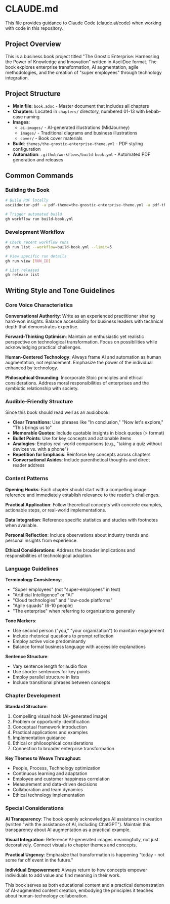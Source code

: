 # CLAUDE.md

This file provides guidance to Claude Code (claude.ai/code) when working with code in this repository.

## Project Overview

This is a business book project titled "The Gnostic Enterprise: Harnessing the Power of Knowledge and Innovation" written in AsciiDoc format. The book explores enterprise transformation, AI augmentation, agile methodologies, and the creation of "super employees" through technology integration.

## Project Structure

- **Main file**: `book.adoc` - Master document that includes all chapters
- **Chapters**: Located in `chapters/` directory, numbered 01-13 with kebab-case naming
- **Images**: 
  - `ai-images/` - AI-generated illustrations (MidJourney)
  - `images/` - Traditional diagrams and business illustrations
  - `cover/` - Book cover materials
- **Build**: `themes/the-gnostic-enterprise-theme.yml` - PDF styling configuration
- **Automation**: `.github/workflows/build-book.yml` - Automated PDF generation and releases

## Common Commands

### Building the Book
```bash
# Build PDF locally
asciidoctor-pdf -a pdf-theme=the-gnostic-enterprise-theme.yml -a pdf-themesdir=themes book.adoc -o book.pdf --trace -v

# Trigger automated build
gh workflow run build-book.yml
```

### Development Workflow
```bash
# Check recent workflow runs
gh run list --workflow=build-book.yml --limit=5

# View specific run details
gh run view [RUN_ID]

# List releases
gh release list
```

## Writing Style and Tone Guidelines

### Core Voice Characteristics

**Conversational Authority**: Write as an experienced practitioner sharing hard-won insights. Balance accessibility for business leaders with technical depth that demonstrates expertise.

**Forward-Thinking Optimism**: Maintain an enthusiastic yet realistic perspective on technological transformation. Focus on possibilities while acknowledging practical challenges.

**Human-Centered Technology**: Always frame AI and automation as human augmentation, not replacement. Emphasize the power of the individual enhanced by technology.

**Philosophical Grounding**: Incorporate Stoic principles and ethical considerations. Address moral responsibilities of enterprises and the symbiotic relationship with society.

### Audible-Friendly Structure

Since this book should read well as an audiobook:

- **Clear Transitions**: Use phrases like "In conclusion," "Now let's explore," "This brings us to"
- **Memorable Quotes**: Include quotable insights in block quotes (> format)
- **Bullet Points**: Use for key concepts and actionable items
- **Analogies**: Employ real-world comparisons (e.g., "taking a quiz without devices vs. with a phone")
- **Repetition for Emphasis**: Reinforce key concepts across chapters
- **Conversational Asides**: Include parenthetical thoughts and direct reader address

### Content Patterns

**Opening Hooks**: Each chapter should start with a compelling image reference and immediately establish relevance to the reader's challenges.

**Practical Application**: Follow theoretical concepts with concrete examples, actionable steps, or real-world implementations.

**Data Integration**: Reference specific statistics and studies with footnotes when available.

**Personal Reflection**: Include observations about industry trends and personal insights from experience.

**Ethical Considerations**: Address the broader implications and responsibilities of technological adoption.

### Language Guidelines

**Terminology Consistency**:
- "Super employees" (not "super-employees" in text)
- "Artificial Intelligence" or "AI"
- "Cloud technologies" and "low-code platforms"
- "Agile squads" (6-10 people)
- "The enterprise" when referring to organizations generally

**Tone Markers**:
- Use second person ("you," "your organization") to maintain engagement
- Include rhetorical questions to prompt reflection
- Employ active voice predominantly
- Balance formal business language with accessible explanations

**Sentence Structure**:
- Vary sentence length for audio flow
- Use shorter sentences for key points
- Employ parallel structure in lists
- Include transitional phrases between concepts

### Chapter Development

**Standard Structure**:
1. Compelling visual hook (AI-generated image)
2. Problem or opportunity identification
3. Conceptual framework introduction
4. Practical applications and examples
5. Implementation guidance
6. Ethical or philosophical considerations
7. Connection to broader enterprise transformation

**Key Themes to Weave Throughout**:
- People, Process, Technology optimization
- Continuous learning and adaptation
- Employee and customer happiness correlation
- Measurement and data-driven decisions
- Collaboration and team dynamics
- Ethical technology implementation

### Special Considerations

**AI Transparency**: The book openly acknowledges AI assistance in creation (written "with the assistance of AI, including ChatGPT"). Maintain this transparency about AI augmentation as a practical example.

**Visual Integration**: Reference AI-generated images meaningfully, not just decoratively. Connect visuals to chapter themes and concepts.

**Practical Urgency**: Emphasize that transformation is happening "today - not some far off event in the future."

**Individual Empowerment**: Always return to how concepts empower individuals to add value and find meaning in their work.

This book serves as both educational content and a practical demonstration of AI-augmented content creation, embodying the principles it teaches about human-technology collaboration.